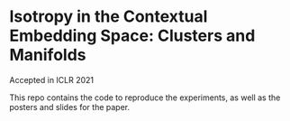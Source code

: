 # Isotropy in the Contextual Embedding Space: Clusters and Manifolds
Accepted in ICLR 2021

This repo contains the code to reproduce the experiments, as well as the posters and slides for the paper.
